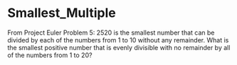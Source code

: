 # Smallest_Multiple
From Project Euler Problem 5: 2520 is the smallest number that can be divided by each of the numbers from 1 to 10 without any remainder. What is the smallest positive number that is evenly divisible with no remainder by all of the numbers from 1 to 20?
